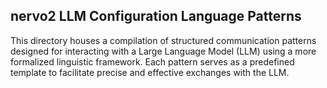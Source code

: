 ## nervo2 LLM Configuration Language Patterns

This directory houses a compilation of structured communication patterns 
designed for interacting with a Large Language Model (LLM) using a more formalized linguistic framework. 
Each pattern serves as a predefined template to facilitate precise and effective exchanges with the LLM.
